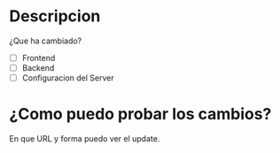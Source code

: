 # Descripcion
¿Que ha cambiado?

- [ ] Frontend
- [ ] Backend
- [ ] Configuracion del Server

# ¿Como puedo probar los cambios?
En que URL y forma puedo ver el update.
